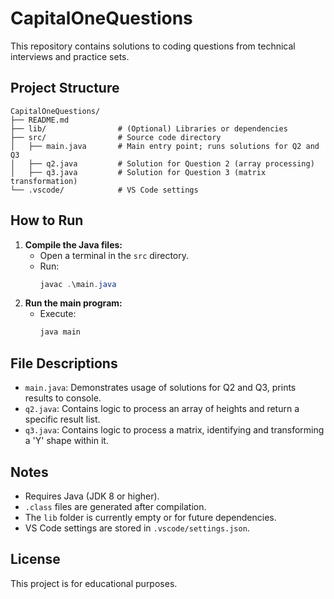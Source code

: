 

# CapitalOneQuestions

This repository contains solutions to coding questions from technical interviews and practice sets.

## Project Structure

```
CapitalOneQuestions/
├── README.md
├── lib/                # (Optional) Libraries or dependencies
├── src/                # Source code directory
│   ├── main.java       # Main entry point; runs solutions for Q2 and Q3
│   ├── q2.java         # Solution for Question 2 (array processing)
│   ├── q3.java         # Solution for Question 3 (matrix transformation)
└── .vscode/            # VS Code settings
```

## How to Run

1. **Compile the Java files:**
   - Open a terminal in the `src` directory.
   - Run:
     ```powershell
     javac .\main.java
     ```
2. **Run the main program:**
   - Execute:
     ```powershell
     java main
     ```
## File Descriptions
- `main.java`: Demonstrates usage of solutions for Q2 and Q3, prints results to console.
- `q2.java`: Contains logic to process an array of heights and return a specific result list.
- `q3.java`: Contains logic to process a matrix, identifying and transforming a 'Y' shape within it.

## Notes
- Requires Java (JDK 8 or higher).
- `.class` files are generated after compilation.
- The `lib` folder is currently empty or for future dependencies.
- VS Code settings are stored in `.vscode/settings.json`.

## License
This project is for educational purposes.
